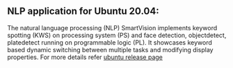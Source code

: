 ## NLP application for Ubuntu 20.04:
 The natural language processing (NLP) SmartVision implements keyword spotting (KWS) on processing system (PS) 
 and face detection, objectdetect, platedetect running on programmable logic (PL). 
 It showcases keyword based dynamic switching between multiple tasks and modifying display properties.
 For more details refer [ubuntu release page](https://ubuntu.com/download/xilinx)
	
	

